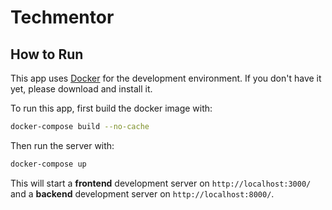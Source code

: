 # Techmentor

## How to Run

This app uses [Docker](https://www.docker.com/products/docker-desktop) for the
development environment. If you don't have it yet, please download and install it.

To run this app, first build the docker image with:

```sh
docker-compose build --no-cache
```

Then run the server with:

```sh
docker-compose up
```

This will start a **frontend** development server on `http://localhost:3000/` and
a **backend** development server on `http://localhost:8000/`.
